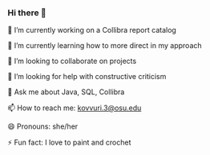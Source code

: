### Hi there 👋

🔭 I’m currently working on a Collibra report catalog 

🌱 I’m currently learning how to more direct in my approach 

👯 I’m looking to collaborate on projects  

🤔 I’m looking for help with constructive criticism

💬 Ask me about Java, SQL, Collibra  

📫 How to reach me: kovvuri.3@osu.edu 

😄 Pronouns: she/her

⚡ Fun fact: I love to paint and crochet
